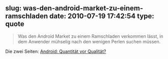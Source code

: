 slug: was-den-android-market-zu-einem-ramschladen
date: 2010-07-19 17:42:54
type: quote
---

> Was den Android Market zu einem Ramschladen verkommen lässt, in dem Anwender mühselig nach den wenigen Perlen suchen müssen.

Die zwei Seiten: [Android: Quantität vor Qualität?](http://netzwertig.com/2010/07/13/android-quantitaet-vor-qualitaet/)
